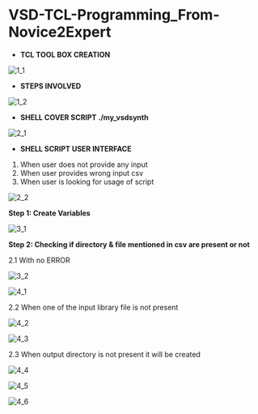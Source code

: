 # VSD-TCL-Programming_From-Novice2Expert

- **TCL TOOL BOX CREATION**
   
![1_1](https://github.com/Bharti-Navlani/VSD-TCL-Programming_From-Novice2Expert/assets/84861735/2a9e50fd-4a0f-4f5b-b9b7-9e3cc33735d8)

- **STEPS INVOLVED**
  
![1_2](https://github.com/Bharti-Navlani/VSD-TCL-Programming_From-Novice2Expert/assets/84861735/c7a5c937-3d53-46a8-92a4-4117bedb7758)

- **SHELL COVER SCRIPT ./my_vsdsynth**
  
![2_1](https://github.com/Bharti-Navlani/VSD-TCL-Programming_From-Novice2Expert/assets/84861735/8ebe6315-1263-4567-845d-b1abe6a08d6a)

- **SHELL SCRIPT USER INTERFACE**
  
1) When user does not provide any input
2) When user provides wrong input csv
3) When user is looking for usage of script
   
![2_2](https://github.com/Bharti-Navlani/VSD-TCL-Programming_From-Novice2Expert/assets/84861735/7c750af5-5437-4cef-91a4-e45c68abc718)


**Step 1: Create Variables**

![3_1](https://github.com/Bharti-Navlani/VSD-TCL-Programming_From-Novice2Expert/assets/84861735/c6ac9331-3468-425f-a6c6-f83cc3768b4b)

**Step 2: Checking if directory & file mentioned in csv are present or not**

2.1 With no ERROR 

![3_2](https://github.com/Bharti-Navlani/VSD-TCL-Programming_From-Novice2Expert/assets/84861735/5c5256db-2461-45ae-a915-492f7dffd427)

![4_1](https://github.com/Bharti-Navlani/VSD-TCL-Programming_From-Novice2Expert/assets/84861735/e67ad29f-d560-493d-8dba-006bae9293d4)

2.2 When one of the input library file is not present 

![4_2](https://github.com/Bharti-Navlani/VSD-TCL-Programming_From-Novice2Expert/assets/84861735/8be24680-2f6c-498c-9fd1-0a6a999f0dda)

![4_3](https://github.com/Bharti-Navlani/VSD-TCL-Programming_From-Novice2Expert/assets/84861735/930d5e80-7c4f-43ea-a91d-a603c470dee0)

2.3 When output directory is not present it will be created 

![4_4](https://github.com/Bharti-Navlani/VSD-TCL-Programming_From-Novice2Expert/assets/84861735/97191b8e-a88e-4512-bdd6-6e7a0a515aae)

![4_5](https://github.com/Bharti-Navlani/VSD-TCL-Programming_From-Novice2Expert/assets/84861735/027de8f2-a00a-44f5-8183-36e0f92b3e28)


![4_6](https://github.com/Bharti-Navlani/VSD-TCL-Programming_From-Novice2Expert/assets/84861735/28cb3793-cfbb-42b4-ae25-197df1f24cbb)


